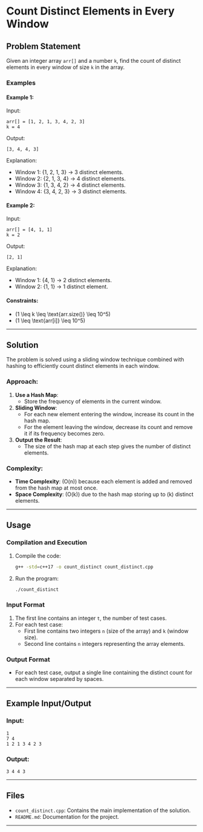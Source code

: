 # Count Distinct Elements in Every Window

## Problem Statement

Given an integer array `arr[]` and a number `k`, find the count of distinct elements in every window of size `k` in the array.

### Examples

#### Example 1:
Input:
```text
arr[] = [1, 2, 1, 3, 4, 2, 3]
k = 4
```
Output:
```text
[3, 4, 4, 3]
```
Explanation:
- Window 1: {1, 2, 1, 3} → 3 distinct elements.
- Window 2: {2, 1, 3, 4} → 4 distinct elements.
- Window 3: {1, 3, 4, 2} → 4 distinct elements.
- Window 4: {3, 4, 2, 3} → 3 distinct elements.

#### Example 2:
Input:
```text
arr[] = [4, 1, 1]
k = 2
```
Output:
```text
[2, 1]
```
Explanation:
- Window 1: {4, 1} → 2 distinct elements.
- Window 2: {1, 1} → 1 distinct element.

#### Constraints:
- \(1 \leq k \leq \text{arr.size()} \leq 10^5\)
- \(1 \leq \text{arr[i]} \leq 10^5\)

---

## Solution

The problem is solved using a sliding window technique combined with hashing to efficiently count distinct elements in each window.

### Approach:
1. **Use a Hash Map**:
   - Store the frequency of elements in the current window.
2. **Sliding Window**:
   - For each new element entering the window, increase its count in the hash map.
   - For the element leaving the window, decrease its count and remove it if its frequency becomes zero.
3. **Output the Result**:
   - The size of the hash map at each step gives the number of distinct elements.

### Complexity:
- **Time Complexity**: \(O(n)\) because each element is added and removed from the hash map at most once.
- **Space Complexity**: \(O(k)\) due to the hash map storing up to \(k\) distinct elements.

---

## Usage

### Compilation and Execution
1. Compile the code:
   ```bash
   g++ -std=c++17 -o count_distinct count_distinct.cpp
   ```
2. Run the program:
   ```bash
   ./count_distinct
   ```

### Input Format
1. The first line contains an integer `t`, the number of test cases.
2. For each test case:
   - First line contains two integers `n` (size of the array) and `k` (window size).
   - Second line contains `n` integers representing the array elements.

### Output Format
- For each test case, output a single line containing the distinct count for each window separated by spaces.

---

## Example Input/Output

### Input:
```text
1
7 4
1 2 1 3 4 2 3
```

### Output:
```text
3 4 4 3
```

---

## Files

- `count_distinct.cpp`: Contains the main implementation of the solution.
- `README.md`: Documentation for the project.

---


